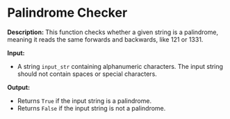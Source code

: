 # Palindrome Checker

**Description:** This function checks whether a given string is a palindrome, meaning it reads the same forwards and backwards, like 121 or 1331.

**Input:**
- A string `input_str` containing alphanumeric characters. The input string should not contain spaces or special characters.

**Output:**
- Returns `True` if the input string is a palindrome.
- Returns `False` if the input string is not a palindrome.
